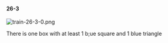 #### 26-3
![train-26-3-0.png](https://github.com/lil-lab/nlvr/raw/master/nlvr/train/images/71/train-26-3-0.png "train-26-3-0.png")

There is one box with at least 1 b;ue square and 1 blue triangle